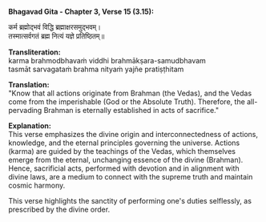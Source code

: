**Bhagavad Gita - Chapter 3, Verse 15 (3.15):**

कर्म ब्रह्मोद्भवं विद्धि ब्रह्माक्षरसमुद्भवम्।        
तस्मात्सर्वगतं ब्रह्म नित्यं यज्ञे प्रतिष्ठितम्॥             

**Transliteration:**       
karma brahmodbhavaṁ viddhi brahmākṣara-samudbhavam               
tasmāt sarvagataṁ brahma nityaṁ yajñe pratiṣṭhitam                                    

**Translation:**                      
"Know that all actions originate from Brahman (the Vedas), and the Vedas come from the imperishable (God or the Absolute Truth). Therefore, the all-pervading Brahman is eternally established in acts of sacrifice."                                

**Explanation:**                     
This verse emphasizes the divine origin and interconnectedness of actions, knowledge, and the eternal principles governing the universe. Actions (karma) are guided by the teachings of the Vedas, which themselves emerge from the eternal, unchanging essence of the divine (Brahman). Hence, sacrificial acts, performed with devotion and in alignment with divine laws, are a medium to connect with the supreme truth and maintain cosmic harmony.                  

This verse highlights the sanctity of performing one's duties selflessly, as prescribed by the divine order.
